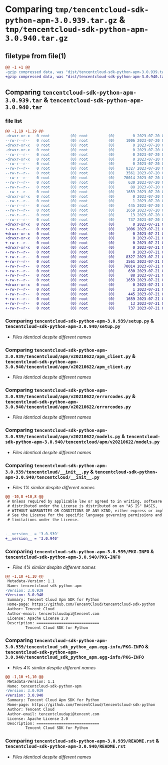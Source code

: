 # Comparing `tmp/tencentcloud-sdk-python-apm-3.0.939.tar.gz` & `tmp/tencentcloud-sdk-python-apm-3.0.940.tar.gz`

## filetype from file(1)

```diff
@@ -1 +1 @@
-gzip compressed data, was "dist/tencentcloud-sdk-python-apm-3.0.939.tar", last modified: Thu Jul 20 00:17:25 2023, max compression
+gzip compressed data, was "dist/tencentcloud-sdk-python-apm-3.0.940.tar", last modified: Fri Jul 21 00:22:14 2023, max compression
```

## Comparing `tencentcloud-sdk-python-apm-3.0.939.tar` & `tencentcloud-sdk-python-apm-3.0.940.tar`

### file list

```diff
@@ -1,19 +1,19 @@
-drwxr-xr-x   0 root         (0) root         (0)        0 2023-07-20 00:17:25.000000 tencentcloud-sdk-python-apm-3.0.939/
--rw-r--r--   0 root         (0) root         (0)     1006 2023-07-20 00:17:25.000000 tencentcloud-sdk-python-apm-3.0.939/setup.py
-drwxr-xr-x   0 root         (0) root         (0)        0 2023-07-20 00:17:25.000000 tencentcloud-sdk-python-apm-3.0.939/tencentcloud/
-drwxr-xr-x   0 root         (0) root         (0)        0 2023-07-20 00:17:25.000000 tencentcloud-sdk-python-apm-3.0.939/tencentcloud/apm/
--rw-r--r--   0 root         (0) root         (0)        0 2023-07-20 00:17:25.000000 tencentcloud-sdk-python-apm-3.0.939/tencentcloud/apm/__init__.py
-drwxr-xr-x   0 root         (0) root         (0)        0 2023-07-20 00:17:25.000000 tencentcloud-sdk-python-apm-3.0.939/tencentcloud/apm/v20210622/
--rw-r--r--   0 root         (0) root         (0)        0 2023-07-20 00:17:25.000000 tencentcloud-sdk-python-apm-3.0.939/tencentcloud/apm/v20210622/__init__.py
--rw-r--r--   0 root         (0) root         (0)     8327 2023-07-20 00:17:25.000000 tencentcloud-sdk-python-apm-3.0.939/tencentcloud/apm/v20210622/apm_client.py
--rw-r--r--   0 root         (0) root         (0)     3561 2023-07-20 00:17:25.000000 tencentcloud-sdk-python-apm-3.0.939/tencentcloud/apm/v20210622/errorcodes.py
--rw-r--r--   0 root         (0) root         (0)    70014 2023-07-20 00:17:25.000000 tencentcloud-sdk-python-apm-3.0.939/tencentcloud/apm/v20210622/models.py
--rw-r--r--   0 root         (0) root         (0)      630 2023-07-20 00:17:25.000000 tencentcloud-sdk-python-apm-3.0.939/tencentcloud/__init__.py
--rw-r--r--   0 root         (0) root         (0)       88 2023-07-20 00:17:25.000000 tencentcloud-sdk-python-apm-3.0.939/setup.cfg
--rw-r--r--   0 root         (0) root         (0)     1659 2023-07-20 00:17:25.000000 tencentcloud-sdk-python-apm-3.0.939/PKG-INFO
-drwxr-xr-x   0 root         (0) root         (0)        0 2023-07-20 00:17:25.000000 tencentcloud-sdk-python-apm-3.0.939/tencentcloud_sdk_python_apm.egg-info/
--rw-r--r--   0 root         (0) root         (0)        1 2023-07-20 00:17:25.000000 tencentcloud-sdk-python-apm-3.0.939/tencentcloud_sdk_python_apm.egg-info/dependency_links.txt
--rw-r--r--   0 root         (0) root         (0)      445 2023-07-20 00:17:25.000000 tencentcloud-sdk-python-apm-3.0.939/tencentcloud_sdk_python_apm.egg-info/SOURCES.txt
--rw-r--r--   0 root         (0) root         (0)     1659 2023-07-20 00:17:25.000000 tencentcloud-sdk-python-apm-3.0.939/tencentcloud_sdk_python_apm.egg-info/PKG-INFO
--rw-r--r--   0 root         (0) root         (0)       13 2023-07-20 00:17:25.000000 tencentcloud-sdk-python-apm-3.0.939/tencentcloud_sdk_python_apm.egg-info/top_level.txt
--rw-r--r--   0 root         (0) root         (0)      737 2023-07-20 00:17:25.000000 tencentcloud-sdk-python-apm-3.0.939/README.rst
+drwxr-xr-x   0 root         (0) root         (0)        0 2023-07-21 00:22:14.000000 tencentcloud-sdk-python-apm-3.0.940/
+-rw-r--r--   0 root         (0) root         (0)     1006 2023-07-21 00:22:14.000000 tencentcloud-sdk-python-apm-3.0.940/setup.py
+drwxr-xr-x   0 root         (0) root         (0)        0 2023-07-21 00:22:14.000000 tencentcloud-sdk-python-apm-3.0.940/tencentcloud/
+drwxr-xr-x   0 root         (0) root         (0)        0 2023-07-21 00:22:14.000000 tencentcloud-sdk-python-apm-3.0.940/tencentcloud/apm/
+-rw-r--r--   0 root         (0) root         (0)        0 2023-07-21 00:22:14.000000 tencentcloud-sdk-python-apm-3.0.940/tencentcloud/apm/__init__.py
+drwxr-xr-x   0 root         (0) root         (0)        0 2023-07-21 00:22:14.000000 tencentcloud-sdk-python-apm-3.0.940/tencentcloud/apm/v20210622/
+-rw-r--r--   0 root         (0) root         (0)        0 2023-07-21 00:22:14.000000 tencentcloud-sdk-python-apm-3.0.940/tencentcloud/apm/v20210622/__init__.py
+-rw-r--r--   0 root         (0) root         (0)     8327 2023-07-21 00:22:14.000000 tencentcloud-sdk-python-apm-3.0.940/tencentcloud/apm/v20210622/apm_client.py
+-rw-r--r--   0 root         (0) root         (0)     3561 2023-07-21 00:22:14.000000 tencentcloud-sdk-python-apm-3.0.940/tencentcloud/apm/v20210622/errorcodes.py
+-rw-r--r--   0 root         (0) root         (0)    70014 2023-07-21 00:22:14.000000 tencentcloud-sdk-python-apm-3.0.940/tencentcloud/apm/v20210622/models.py
+-rw-r--r--   0 root         (0) root         (0)      630 2023-07-21 00:22:14.000000 tencentcloud-sdk-python-apm-3.0.940/tencentcloud/__init__.py
+-rw-r--r--   0 root         (0) root         (0)       88 2023-07-21 00:22:14.000000 tencentcloud-sdk-python-apm-3.0.940/setup.cfg
+-rw-r--r--   0 root         (0) root         (0)     1659 2023-07-21 00:22:14.000000 tencentcloud-sdk-python-apm-3.0.940/PKG-INFO
+drwxr-xr-x   0 root         (0) root         (0)        0 2023-07-21 00:22:14.000000 tencentcloud-sdk-python-apm-3.0.940/tencentcloud_sdk_python_apm.egg-info/
+-rw-r--r--   0 root         (0) root         (0)        1 2023-07-21 00:22:14.000000 tencentcloud-sdk-python-apm-3.0.940/tencentcloud_sdk_python_apm.egg-info/dependency_links.txt
+-rw-r--r--   0 root         (0) root         (0)      445 2023-07-21 00:22:14.000000 tencentcloud-sdk-python-apm-3.0.940/tencentcloud_sdk_python_apm.egg-info/SOURCES.txt
+-rw-r--r--   0 root         (0) root         (0)     1659 2023-07-21 00:22:14.000000 tencentcloud-sdk-python-apm-3.0.940/tencentcloud_sdk_python_apm.egg-info/PKG-INFO
+-rw-r--r--   0 root         (0) root         (0)       13 2023-07-21 00:22:14.000000 tencentcloud-sdk-python-apm-3.0.940/tencentcloud_sdk_python_apm.egg-info/top_level.txt
+-rw-r--r--   0 root         (0) root         (0)      737 2023-07-21 00:22:14.000000 tencentcloud-sdk-python-apm-3.0.940/README.rst
```

### Comparing `tencentcloud-sdk-python-apm-3.0.939/setup.py` & `tencentcloud-sdk-python-apm-3.0.940/setup.py`

 * *Files identical despite different names*

### Comparing `tencentcloud-sdk-python-apm-3.0.939/tencentcloud/apm/v20210622/apm_client.py` & `tencentcloud-sdk-python-apm-3.0.940/tencentcloud/apm/v20210622/apm_client.py`

 * *Files identical despite different names*

### Comparing `tencentcloud-sdk-python-apm-3.0.939/tencentcloud/apm/v20210622/errorcodes.py` & `tencentcloud-sdk-python-apm-3.0.940/tencentcloud/apm/v20210622/errorcodes.py`

 * *Files identical despite different names*

### Comparing `tencentcloud-sdk-python-apm-3.0.939/tencentcloud/apm/v20210622/models.py` & `tencentcloud-sdk-python-apm-3.0.940/tencentcloud/apm/v20210622/models.py`

 * *Files identical despite different names*

### Comparing `tencentcloud-sdk-python-apm-3.0.939/tencentcloud/__init__.py` & `tencentcloud-sdk-python-apm-3.0.940/tencentcloud/__init__.py`

 * *Files 1% similar despite different names*

```diff
@@ -10,8 +10,8 @@
 # Unless required by applicable law or agreed to in writing, software
 # distributed under the License is distributed on an "AS IS" BASIS,
 # WITHOUT WARRANTIES OR CONDITIONS OF ANY KIND, either express or implied.
 # See the License for the specific language governing permissions and
 # limitations under the License.
 
 
-__version__ = '3.0.939'
+__version__ = '3.0.940'
```

### Comparing `tencentcloud-sdk-python-apm-3.0.939/PKG-INFO` & `tencentcloud-sdk-python-apm-3.0.940/PKG-INFO`

 * *Files 4% similar despite different names*

```diff
@@ -1,10 +1,10 @@
 Metadata-Version: 1.1
 Name: tencentcloud-sdk-python-apm
-Version: 3.0.939
+Version: 3.0.940
 Summary: Tencent Cloud Apm SDK for Python
 Home-page: https://github.com/TencentCloud/tencentcloud-sdk-python
 Author: Tencent Cloud
 Author-email: tencentcloudapi@tencent.com
 License: Apache License 2.0
 Description: ============================
         Tencent Cloud SDK for Python
```

### Comparing `tencentcloud-sdk-python-apm-3.0.939/tencentcloud_sdk_python_apm.egg-info/PKG-INFO` & `tencentcloud-sdk-python-apm-3.0.940/tencentcloud_sdk_python_apm.egg-info/PKG-INFO`

 * *Files 4% similar despite different names*

```diff
@@ -1,10 +1,10 @@
 Metadata-Version: 1.1
 Name: tencentcloud-sdk-python-apm
-Version: 3.0.939
+Version: 3.0.940
 Summary: Tencent Cloud Apm SDK for Python
 Home-page: https://github.com/TencentCloud/tencentcloud-sdk-python
 Author: Tencent Cloud
 Author-email: tencentcloudapi@tencent.com
 License: Apache License 2.0
 Description: ============================
         Tencent Cloud SDK for Python
```

### Comparing `tencentcloud-sdk-python-apm-3.0.939/README.rst` & `tencentcloud-sdk-python-apm-3.0.940/README.rst`

 * *Files identical despite different names*

